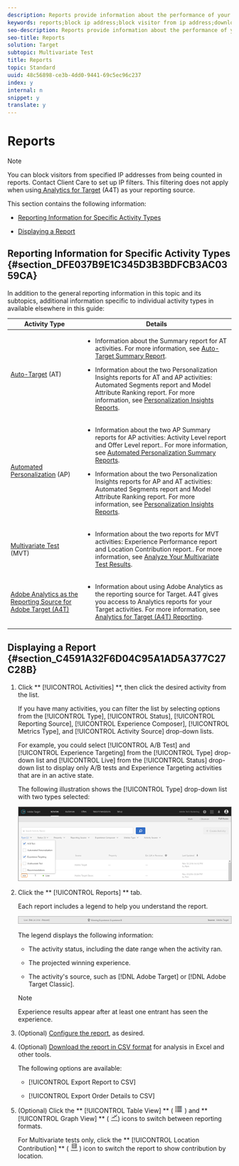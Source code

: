 ```yaml
---
description: Reports provide information about the performance of your activities.
keywords: reports;block ip address;block visitor from ip address;download reports;csv
seo-description: Reports provide information about the performance of your activities.
seo-title: Reports
solution: Target
subtopic: Multivariate Test
title: Reports
topic: Standard
uuid: 48c56898-ce3b-4dd0-9441-69c5ec96c237
index: y
internal: n
snippet: y
translate: y
---
```


# Reports


>[!NOTE]
>
>You can block visitors from specified IP addresses from being counted in reports. Contact Client Care to set up IP filters. This filtering does not apply when using[ Analytics for Target](c_integrating_target_with_mac/a4t.md#concept_7540C8C04259434AB6EE33B09F47A1DE) (A4T) as your reporting source. 



This section contains the following information: 


* [ Reporting Information for Specific Activity Types](c_reports.md#section_DFE037B9E1C345D3B3BDFCB3AC0359CA) 

* [ Displaying a Report](c_reports.md#section_C4591A32F6D04C95A1AD5A377C27C28B) 



## Reporting Information for Specific Activity Types {#section_DFE037B9E1C345D3B3BDFCB3AC0359CA}

In addition to the general reporting information in this topic and its subtopics, additional information specific to individual activity types in available elsewhere in this guide: 



<table id="table_6A63A3766BA14060BE53DF3AD80D13C1"> 
 <thead> 
  <tr> 
   <th colname="col1" class="entry"> Activity Type </th> 
   <th colname="col2" class="entry"> Details </th> 
  </tr>
 </thead>
 <tbody> 
  <tr> 
   <td colname="col1"> <p><a href="c_activities/c_auto-target-to-optimize.md#concept_67779E5B7F67427A97D7EA2A6FB919B3" format="dita" scope="local"> Auto-Target</a> (AT) </p> </td> 
   <td colname="col2"> <p> 
     <ul id="ul_81F3B2F17153401DBE4180F8CDA02CFB"> 
      <li id="li_6649B81BDA274685871478C1B6EC60DB"> <p>Information about the Summary report for AT activities. For more information, see <a href="c_reports/c_auto-target-summary-report.md#concept_E2171F7B57C1417DAAD7E7909A3FB073" format="dita" scope="local"> Auto-Target Summary Report</a>. </p> </li> 
      <li id="li_5BE42826325744BCA8F449CC282853AD"> <p>Information about the two Personalization Insights reports for AT and AP activities: Automated Segments report and Model Attribute Ranking report. For more information, see <a href="c_reports/c_personalization-insights-reports.md#concept_A897070E1EDC403EB84CFB7A6ECAD767" format="dita" scope="local"> Personalization Insights Reports</a>. </p> </li> 
     </ul> </p> </td> 
  </tr> 
  <tr> 
   <td colname="col1"> <p><a href="c_activities/t_automated_personalization.md#task_8AAF837796D74CF893CA2F88BA1491C9" format="dita" scope="local"> Automated Personalization</a> (AP) </p> </td> 
   <td colname="col2"> <p> 
     <ul id="ul_A1BA81DA5EC948E2A4384083907BA7B2"> 
      <li id="li_C370889D33244710BDDD34FE68A44F28"> <p>Information about the two AP Summary reports for AP activities: Activity Level report and Offer Level report.. For more information, see <a href="c_reports/c_reports_ap.md#concept_C02BAFC922114A44846998FD956E345A" format="dita" scope="local"> Automated Personalization Summary Reports</a>. </p> </li> 
      <li id="li_5720539F6D4645608E9593E8F4368C51"> <p>Information about the two Personalization Insights reports for AP and AT activities: Automated Segments report and Model Attribute Ranking report. For more information, see <a href="c_reports/c_personalization-insights-reports.md#concept_A897070E1EDC403EB84CFB7A6ECAD767" format="dita" scope="local"> Personalization Insights Reports</a>. </p> </li> 
     </ul> </p> </td> 
  </tr> 
  <tr> 
   <td colname="col1"> <p><a href="c_activities/c_multivariate_testing.md#concept_628695CDC71B449B8DCC2F5654C11499" format="dita" scope="local"> Multivariate Test</a> (MVT) </p> </td> 
   <td colname="col2"> <p> 
     <ul id="ul_335ECDC31B0B45EC831EDA824A85B096"> 
      <li id="li_967E0EC06E914E308F8F985D505C1339"> <p>Information about the two reports for MVT activities: Experience Performance report and Location Contribution report.. For more information, see <a href="c_reports/c_mvt_reporting.md#concept_E28CBEF835C7423CB1DCAE8D1912335C" format="dita" scope="local"> Analyze Your Multivariate Test Results</a>. </p> </li> 
     </ul> </p> </td> 
  </tr> 
  <tr> 
   <td colname="col1"> <p><a href="c_integrating_target_with_mac/a4t.md#concept_7540C8C04259434AB6EE33B09F47A1DE" format="dita" scope="local"> Adobe Analytics as the Reporting Source for Adobe Target (A4T)</a> </p> </td> 
   <td colname="col2"> <p> 
     <ul id="ul_31083A6CAA3C4DF58996460347AB1C8D"> 
      <li id="li_981A84CA7169459ABC3EF49E1BD16B02"> <p>Information about using Adobe Analytics as the reporting source for Target. A4T gives you access to Analytics reports for your Target activities. For more information, see <a href="c_reports/c_analytics-for-target-a4t-reporting.md#concept_49805AB5ADEB4CD4A95F60C75918FF16" format="dita" scope="local"> Analytics for Target (A4T) Reporting</a>. </p> </li> 
     </ul> </p> </td> 
  </tr> 
 </tbody> 
</table>


## Displaying a Report {#section_C4591A32F6D04C95A1AD5A377C27C28B}




1. Click ** [!UICONTROL  Activities] **, then click the desired activity from the list. 

   If you have many activities, you can filter the list by selecting options from the [!UICONTROL  Type], [!UICONTROL  Status], [!UICONTROL  Reporting Source], [!UICONTROL  Experience Composer], [!UICONTROL  Metrics Type], and [!UICONTROL  Activity Source] drop-down lists. 

   For example, you could select [!UICONTROL  A/B Test] and [!UICONTROL  Experience Targeting] from the [!UICONTROL  Type] drop-down list and [!UICONTROL  Live] from the [!UICONTROL  Status] drop-down list to display only A/B tests and Experience Targeting activities that are in an active state. 

   The following illustration shows the [!UICONTROL  Type] drop-down list with two types selected: 

   ![](assets/report_filters.png) 

1. Click the ** [!UICONTROL  Reports] ** tab. 

   Each report includes a legend to help you understand the report. 

   ![](assets/report_menu_bar.png) 

   The legend displays the following information: 


    * The activity status, including the date range when the activity ran. 

    * The projected winning experience. 

    * The activity's source, such as [!DNL  Adobe Target] or [!DNL  Adobe Target Classic]. 




   >[!NOTE]
   >
   >Experience results appear after at least one entrant has seen the experience.


1. (Optional) [ Configure the report](c_reports/c_report-settings.md#concept_4BB6A7FDAB6F4806A632F9CD989B8BFA), as desired. 

1. (Optional) [ Download the report in CSV format](c_reports/c_downloading-data-in-csv-file.md#concept_3F276FF2BBB2499388F97451D6DE2E75) for analysis in Excel and other tools. 

   The following options are available: 


    * [!UICONTROL  Export Report to CSV] 

    * [!UICONTROL  Export Order Details to CSV] 



1. (Optional) Click the ** [!UICONTROL  Table View] ** (  ![](assets/icon_list_view.png) ) and ** [!UICONTROL  Graph View] ** (  ![](assets/icon_graph_report.png)) icons to switch between reporting formats. 

   For Multivariate tests only, click the ** [!UICONTROL  Location Contribution] ** (  ![](assets/icon_location_contribution.png) ) icon to switch the report to show contribution by location. 


